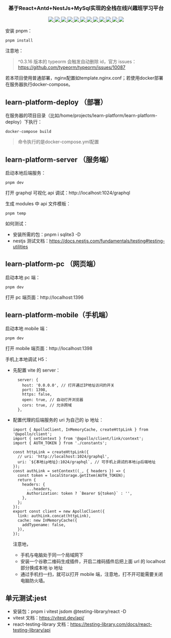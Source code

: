 <h3 align="center">基于React+Antd+NestJs+MySql实现的全栈在线兴趣班学习平台</h3>
<p align="center">
	<a href="https://pnpm.io/" target="_blank">
    <img src="https://img.shields.io/badge/pnpm-8.6.1-blue">
    </a>
	<a href="https://nodejs.org"  target="_blank">
      <img src="https://img.shields.io/badge/node-16.15.0-blue">
    </a>
    <a href="https://www.mysql.com/cn/downloads/" target="_blank">
    <img src="https://img.shields.io/badge/mysql-8.0.33-blue">
    </a>
	<a href="https://react.docschina.org/"  target="_blank">
      <img src="https://img.shields.io/badge/react-%5E18.2.0-blue">
    </a>
    <a href="https://nestjs.com/"  target="_blank">
      <img src="https://img.shields.io/badge/nestjs-%5E9.0.0-blue">
    </a>
        <a href="https://graphql.org/"  target="_blank">
      <img src="https://img.shields.io/badge/graphql-%5E16.6.0-blue">
    </a>
    <a href="https://typeorm.io/"  target="_blank">
      <img src="https://img.shields.io/badge/typeorm-%5E0.3.10-blue">
    </a>
    <a href="https://ant.design/index-cn"  target="_blank">
      <img src="https://img.shields.io/badge/antd-%5E5.5.0-blue">
    </a>
    <a href="https://mobile.ant.design/zh"  target="_blank">
      <img src="https://img.shields.io/badge/antd--mobile-%5E5.30.0-blue">
    </a>
    <a href="hhttps://dayjs.gitee.io/zh-CN/"  target="_blank">
      <img src="https://img.shields.io/badge/dayjs-%5E1.11.7-blue">
    </a>
   <a href="hhttps://dayjs.gitee.io/zh-CN/"  target="_blank">
      <img src="https://img.shields.io/badge/vite-%5E4.3.2-blue">
    </a>
      <a href="hhttps://dayjs.gitee.io/zh-CN/"  target="_blank">
      <img src="https://img.shields.io/badge/windicss-%5E3.5.6-blue">
    </a>
</p>

安装 pnpm：

```
pnpm install
```

注意地：

> ^0.3.16 版本的 typeorm 会触发自动删除 id，官方 issues：https://github.com/typeorm/typeorm/issues/10087

若本项目使用普通部署，nginx配置如template.nginx.conf；若使用docker部署在服务器执行docker-compose。
## learn-platform-deploy （部署）
在服务器的项目目录（比如/home/projects/learn-platform/learn-platform-deploy）下执行：
```
docker-compose build
```
> 命令执行的是docker-compose.yml配置
## learn-platform-server （服务端）

启动本地后端服务：

```
pnpm dev
```

打开 graphql 可视化 api 调试：http://localhost:1024/graphql

生成 modules 中 api 文件模板：

```
pnpm temp
```

如何测试：

- 安装所需的包：pnpm i sqlite3 -D
- nestjs 测试文档：https://docs.nestjs.com/fundamentals/testing#testing-utilities


## learn-platform-pc （网页端）

启动本地 pc 端：

```
pnpm dev
```

打开 pc 端页面：http://localhost:1396

## learn-platform-mobile（手机端）

启动本地 mobile 端：

```
pnpm dev
```

打开 mobile 端页面：http://localhost:1398

手机上本地调试 H5：

- 先配置 vite 的 server：

	```
	  server: {
	    host: '0.0.0.0', // 打开通过IP地址访问的开关
	    port: 1398,
	    https: false,
	    open: true, // 自动打开浏览器
	    cors: true, // 允许跨域
	  },
	```

- 配置代理的后端服务的 uri 为自己的 ip 地址：

	```
	import { ApolloClient, InMemoryCache, createHttpLink } from '@apollo/client';
	import { setContext } from '@apollo/client/link/context';
	import { AUTH_TOKEN } from './constants';
	
	const httpLink = createHttpLink({
	  // uri: 'http://localhost:1024/graphql',
	  uri: `${本地ip地址}:1024/graphql`, // 可手机上调试的本地ip后端地址
	});
	const authLink = setContext((_, { headers }) => {
	  const token = localStorage.getItem(AUTH_TOKEN);
	  return {
	    headers: {
	      ...headers,
	      Authorization: token ? `Bearer ${token}` : '',
	    },
	  };
	});
	export const client = new ApolloClient({
	  link: authLink.concat(httpLink),
	  cache: new InMemoryCache({
	    addTypename: false,
	  }),
	});
	
	```
	注意地，
	- 手机与电脑处于同一个局域网下
	- 安装一个谷歌二维码生成插件，开启二维码插件后把上面 url 的 localhost 部分换成本地 ip 地址
	- 通过手机扫一扫，就可以打开 mobile 端，注意地，打不开可能需要关闭电脑防火墙。

## 单元测试:jest

- 安装包：pnpm i vitest jsdom @testing-library/react -D
- vitest 文档：https://vitest.dev/api/
- react-testing-library 文档：https://testing-library.com/docs/react-testing-library/api
